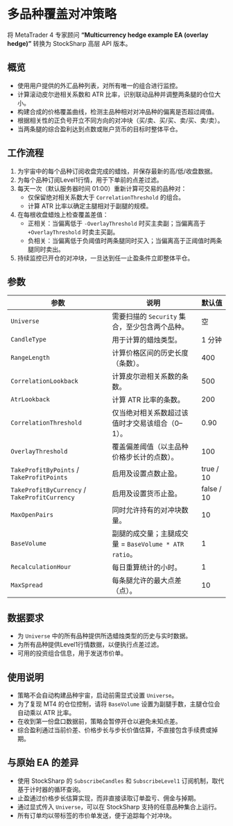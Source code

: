 # 多品种覆盖对冲策略

将 MetaTrader 4 专家顾问 **“Multicurrency hedge example EA (overlay hedge)”** 转换为 StockSharp 高层 API 版本。

## 概览
- 使用用户提供的外汇品种列表，对所有唯一的组合进行监控。
- 计算滚动皮尔逊相关系数和 ATR 比率，识别联动品种并调整两条腿的仓位大小。
- 构建合成的价格覆盖曲线，检测主品种相对对冲品种的偏离是否超过阈值。
- 根据相关性的正负号开立不同方向的对冲块（买/卖、买/买、卖/买、卖/卖）。
- 当两条腿的综合盈利达到点数或账户货币的目标时整体平仓。

## 工作流程
1. 为宇宙中的每个品种订阅收盘完成的蜡烛，并保存最新的高/低/收盘数据。
2. 为每个品种订阅Level1行情，用于下单前的点差过滤。
3. 每天一次（默认服务器时间 01:00）重新计算可交易的品种对：
   - 仅保留绝对相关系数大于 `CorrelationThreshold` 的组合。
   - 计算 ATR 比率以确定主腿相对于副腿的规模。
4. 在每根收盘蜡烛上检查覆盖差值：
   - 正相关：当偏离低于 `-OverlayThreshold` 时买主卖副；当偏离高于 `+OverlayThreshold` 时卖主买副。
   - 负相关：当偏离低于负阈值时两条腿同时买入；当偏离高于正阈值时两条腿同时卖出。
5. 持续监控已开仓的对冲块，一旦达到任一止盈条件立即整体平仓。

## 参数
| 参数 | 说明 | 默认值 |
|------|------|--------|
| `Universe` | 需要扫描的 `Security` 集合，至少包含两个品种。 | 空 |
| `CandleType` | 用于计算的蜡烛类型。 | 1 分钟 |
| `RangeLength` | 计算价格区间的历史长度（条数）。 | 400 |
| `CorrelationLookback` | 计算皮尔逊相关系数的条数。 | 500 |
| `AtrLookback` | 计算 ATR 比率的条数。 | 200 |
| `CorrelationThreshold` | 仅当绝对相关系数超过该值时才交易该组合（0–1）。 | 0.90 |
| `OverlayThreshold` | 覆盖偏差阈值（以主品种价格步长计的点数）。 | 100 |
| `TakeProfitByPoints` / `TakeProfitPoints` | 启用及设置点数止盈。 | true / 10 |
| `TakeProfitByCurrency` / `TakeProfitCurrency` | 启用及设置货币止盈。 | false / 10 |
| `MaxOpenPairs` | 同时允许持有的对冲块数量。 | 10 |
| `BaseVolume` | 副腿的成交量；主腿成交量 = `BaseVolume * ATR ratio`。 | 1 |
| `RecalculationHour` | 每日重算统计的小时。 | 1 |
| `MaxSpread` | 每条腿允许的最大点差（点）。 | 10 |

## 数据要求
- 为 `Universe` 中的所有品种提供所选蜡烛类型的历史与实时数据。
- 为所有品种提供Level1行情数据，以便执行点差过滤。
- 可用的投资组合信息，用于发送市价单。

## 使用说明
- 策略不会自动构建品种宇宙，启动前需显式设置 `Universe`。
- 为了复现 MT4 的仓位控制，请将 `BaseVolume` 设置为副腿手数，主腿仓位会自动乘以 ATR 比率。
- 在收到第一份盘口数据前，策略会暂停开仓以避免未知点差。
- 综合盈利通过当前价差、价格步长与步长价值估算，不直接包含手续费或掉期。

## 与原始 EA 的差异
- 使用 StockSharp 的 `SubscribeCandles` 和 `SubscribeLevel1` 订阅机制，取代基于计时器的循环查询。
- 止盈通过价格步长估算实现，而非直接读取订单盈亏、佣金与掉期。
- 通过显式传入 `Universe`，可以在 StockSharp 支持的任意品种集合上运行。
- 所有订单均以带标签的市价单发送，便于追踪每个对冲块。

